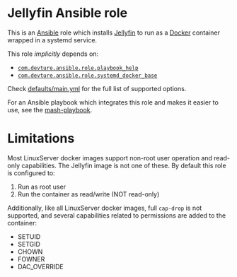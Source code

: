# Jellyfin Ansible role

This is an [Ansible](https://www.ansible.com/) role which installs [Jellyfin](https://jellyfin.org/) to run as a [Docker](https://www.docker.com/) container wrapped in a systemd service.

This role *implicitly* depends on:

- [`com.devture.ansible.role.playbook_help`](https://github.com/devture/com.devture.ansible.role.playbook_help)
- [`com.devture.ansible.role.systemd_docker_base`](https://github.com/devture/com.devture.ansible.role.systemd_docker_base)

Check [defaults/main.yml](defaults/main.yml) for the full list of supported options.

For an Ansible playbook which integrates this role and makes it easier to use, see the [mash-playbook](https://github.com/mother-of-all-self-hosting/mash-playbook).

# Limitations

Most LinuxServer docker images support non-root user operation and read-only capabilities. The Jellyfin image is not one of these. By default this role is configured to:

1. Run as root user
2. Run the container as read/write (NOT read-only)

Additionally, like all LinuxServer docker images, full `cap-drop` is not supported, and several capabilities related to permissions are added to the container: 
   - SETUID
   - SETGID
   - CHOWN
   - FOWNER
   - DAC_OVERRIDE
